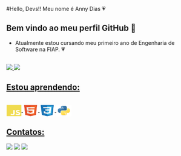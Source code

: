 
#Hello, Devs!! Meu nome é Anny Dias 💗
## Bem vindo ao meu perfil GitHub 👋

- Atualmente estou cursando meu primeiro ano de Engenharia de Software na FIAP. 💗

##
<div>
   <a href="https://github.com/anny-dias">
   <img height="180em" src="https://github-readme-stats.vercel.app/api/top-langs/?username=anny-dias&layout=compact&langs_count=7&theme=dracula"/>
   <img height="180em" src="https://github-readme-stats.vercel.app/api?username=anny-dias&show_icons=true&theme=dracula&include_all_commits=true&count_private=true"/>
</div>
    
## Estou aprendendo:
<div style="display: inline_block"><br>
  <img align="center" alt="Rafa-Js" height="30" width="40" src="https://raw.githubusercontent.com/devicons/devicon/master/icons/javascript/javascript-plain.svg">
  <img align="center" alt="Rafa-HTML" height="30" width="40" src="https://raw.githubusercontent.com/devicons/devicon/master/icons/html5/html5-original.svg">
  <img align="center" alt="Rafa-CSS" height="30" width="40" src="https://raw.githubusercontent.com/devicons/devicon/master/icons/css3/css3-original.svg">
  <img align="center" alt="Rafa-Python" height="30" width="40" src="https://raw.githubusercontent.com/devicons/devicon/master/icons/python/python-original.svg">
</div>
     
## Contatos:
<div>
   <a href="https://instagram.com/nnydias" target="_blank"><img src="https://img.shields.io/badge/-Instagram-%23E4405F?style=for-the-badge&logo=instagram&logoColor=white" target="_blank"></a>
  <a href = "mailto:annydiascmd@gmail.com"><img src="https://img.shields.io/badge/Gmail-D14836?style=for-the-badge&logo=gmail&logoColor=white" target="_blank"></a>
  <a href="https://www.linkedin.com/in/anny-dias-a0a625267" target="_blank"><img src="https://img.shields.io/badge/-LinkedIn-%230077B5?style=for-the-badge&logo=linkedin&logoColor=white" target="_blank"></a> 
</div>
  
  
 

